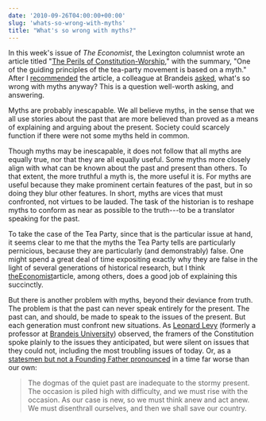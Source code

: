 ```yaml
---
date: '2010-09-26T04:00:00+00:00'
slug: 'whats-so-wrong-with-myths'
title: "What's so wrong with myths?"
---
```


In this week's issue of *The Economist*, the Lexington columnist wrote an article titled "[The Perils of Constitution-Worship](http://www.economist.com/node/17103701?story_id=17103701)," with the summary, "One of the guiding principles of the tea-party movement is based on a myth." After I [recommended](http://twitter.com/lincolnmullen/status/25586554095) the article, a colleague at Brandeis [asked](http://twitter.com/wedaman/status/25590462791), what's so wrong with myths anyway? This is a question well-worth asking, and answering.

Myths are probably inescapable. We all believe myths, in the sense that we all use stories about the past that are more believed than proved as a means of explaining and arguing about the present. Society could scarcely function if there were not some myths held in common.

Though myths may be inescapable, it does not follow that all myths are equally true, nor that they are all equally useful. Some myths more closely align with what can be known about the past and present than others. To that extent, the more truthful a myth is, the more useful it is. For myths are useful because they make prominent certain features of the past, but in so doing they blur other features. In short, myths are vices that must confronted, not virtues to be lauded. The task of the historian is to reshape myths to conform as near as possible to the truth---to be a translator speaking for the past.

To take the case of the Tea Party, since that is the particular issue at hand, it seems clear to me that the myths the Tea Party tells are particularly pernicious, because they are particularly (and demonstrably) false. One might spend a great deal of time expositing exactly why they are false in the light of several generations of historical research, but I think [the](http://www.economist.com/node/17103701?story_id=17103701)[Economist](http://www.economist.com/node/17103701?story_id=17103701)article, among others, does a good job of explaining this succinctly.

But there is another problem with myths, beyond their deviance from truth. The problem is that the past can never speak entirely for the present. The past can, and should, be made to speak to the issues of the present. But each generation must confront new situations. As [Leonard Levy](http://books.google.com/books?id=VQnYAAAAMAAJ&q=leonard+levy+original+intent&dq=leonard+levy+original+intent&ei=AJGfTMLWEZS2ywSMqJiDCA&cd=1) (formerly a professor at [Brandeis University](http://www.brandeis.edu/)) observed, the framers of the Constitution spoke plainly to the issues they anticipated, but were silent on issues that they could not, including the most troubling issues of today. Or, as a [statesmen but not a Founding Father pronounced](http://www.presidency.ucsb.edu/ws/index.php?pid=29503) in a time far worse than our own:

> The dogmas of the quiet past are inadequate to the stormy present. The occasion is piled high with difficulty, and we must rise with the occasion. As our case is new, so we must think anew and act anew. We must disenthrall ourselves, and then we shall save our country.
